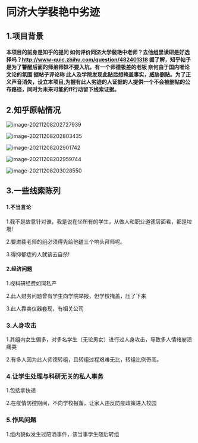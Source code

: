 # 同济大学裴艳中劣迹

## 1.项目背景

#### 本项目的前身是知乎的提问     如何评价同济大学裴艳中老师？去他组里读研是好选择吗？http://www-quic.zhihu.com/question/482401318   据了解，知乎帖子是为了警醒后面的师弟师妹不要入坑，有一个师德极差的老板  奈何由于国内唯论文论的氛围 据帖子评论称 此人及学院发现此贴后想掩盖事实，威胁删贴。为了正义声音消失，设立本项目,为握有此人劣迹的人证据的人提供一个不会被删帖的公布路径，同时为未来可能的ff行动留下线索证据。

## 2.知乎原帖情况

![image-20211208202727939](https://github.com/made1234made/kuangrenpeiyanzhong/tree/master/readme.assets/image-20211208202727939.png)

![image-20211208202803435](https://github.com/made1234made/kuangrenpeiyanzhong/tree/master/readme.assets/image-20211208202803435.png)

![image-20211208202901742](https://github.com/made1234made/kuangrenpeiyanzhong/tree/master/readme.assets/image-20211208202901742.png)

![image-20211208202959744](https://github.com/made1234made/kuangrenpeiyanzhong/tree/master/readme.assets/image-20211208202959744.png)

![image-20211208203028550](https://github.com/made1234made/kuangrenpeiyanzhong/tree/master/readme.assets/image-20211208203028550.png)

## 3.一些线索陈列

#### 1.不当言论

1.我不是故意针对谁，我是说在坐所有的学生，从做人和职业道德层面看，都是垃圾!

2.要进裴老师的组必须得先给他磕三个响头拜师呢。

3.得抑郁症的人就该去自杀!

#### 2.经济问题

1.视科研经费如同私产

2.此人财务问题曾有学生向学院举报，但学校掩盖，压了下来

3.此人靠卖仪器套现，有相关公司

### 3.人身攻击

1.其组内女生偏多，对多名学生（无论男女）进行过人身攻击，导致多人情绪崩溃痛哭

2.有多人因为此人师德转组，且转组过程艰难无比，转组比例奇高。

### 4.让学生处理与科研无关的私人事务

1.包括拿快递

2.在疫情防控期间，不向学校报备，让家人违反防疫政策进入校园

### 5.作风问题

1.组内貌似发生过陪酒事件，该当事学生随后转组

